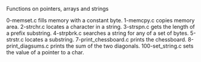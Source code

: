 Functions on pointers, arrays and strings


0-memset.c fills memory with a constant byte.
1-memcpy.c copies memory area.
2-strchr.c locates a character in a string.
3-strspn.c gets the length of a prefix substring.
4-strpbrk.c searches a string for any of a set of bytes.
5-strstr.c locates a substring.
7-print_chessboard.c prints the chessboard.
8-print_diagsums.c prints the sum of the two diagonals.
100-set_string.c sets the value of a pointer to a char.
